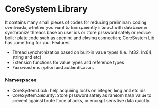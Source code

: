 # CoreSystem Library #

It contains many small pieces of codes for reducing preliminary coding overheads, whether you want to transparently interact with database or synchronize threads base on user ids or store password safely or reduce boiler plate code such as opening and closing connection; CoreSystem Lib has something for you.
Features

* Thread synchronization based on built-in value types (i.e. Int32, Int64, string and etc)
* Extension functions for value types and reference types
* Password encryption and authentication. 

### Namespaces ###

* CoreSystem.Lock: help acquiring locks on integer, long and etc ids.
* CoreSystem.Security: Store password safely as random hash value to prevent against brute force attacks, or encrypt sensitive data quickly. 

